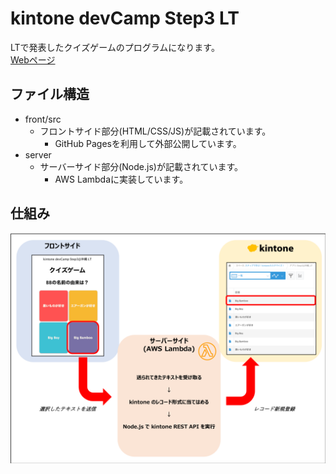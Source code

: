 # kintone devCamp Step3 LT

LTで発表したクイズゲームのプログラムになります。<br/>
[Webページ](https://rybb.github.io/kintone-de-quiz/front/src/html/index.html)

## ファイル構造

- front/src
  - フロントサイド部分(HTML/CSS/JS)が記載されています。
    - GitHub Pagesを利用して外部公開しています。
- server
  - サーバーサイド部分(Node.js)が記載されています。
    - AWS Lambdaに実装しています。

## 仕組み

<img src="doc/image/image.png" style="{width: 80%;}">
